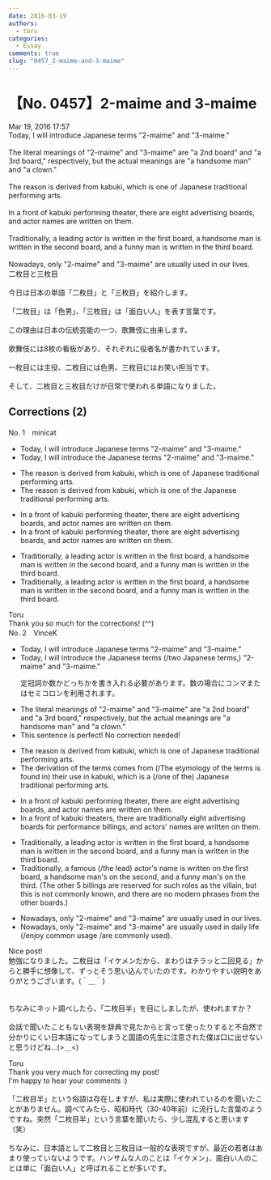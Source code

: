 ```yaml
---
date: 2016-03-19
authors:
  - toru
categories:
  - Essay
comments: true
slug: "0457_2-maime-and-3-maime"
---
```


# 【No. 0457】2-maime and 3-maime
<div class="date">Mar 19, 2016 17:57</div>
<div id="post"><div id="body_show_ori">
Today, I will introduce Japanese terms "2-maime" and "3-maime."<br/><br/>The literal meanings of "2-maime" and "3-maime" are "a 2nd board" and "a 3rd board," respectively, but the actual meanings are "a handsome man" and "a clown."<br/><br/>The reason is derived from kabuki, which is one of Japanese traditional performing arts.<br/><br/>In a front of kabuki performing theater, there are eight advertising boards, and actor names are written on them.<br/><br/>Traditionally, a leading actor is written in the first board, a handsome man is written in the second board, and a funny man is written in the third board.<br/><br/>Nowadays, only "2-maime" and "3-maime" are usually used in our lives.
</div></div>

<!-- more -->

<div id="post_ja"><div id="body_show_mo">
二枚目と三枚目<br/><br/>今日は日本の単語「二枚目」と「三枚目」を紹介します。<br/><br/>「二枚目」は「色男」、「三枚目」は「面白い人」を表す言葉です。<br/><br/>この理由は日本の伝統芸能の一つ、歌舞伎に由来します。<br/><br/>歌舞伎には8枚の看板があり、それぞれに役者名が書かれています。<br/><br/>一枚目には主役、二枚目には色男、三枚目にはお笑い担当です。<br/><br/>そして、二枚目と三枚目だけが日常で使われる単語になりました。
</div></div>

## Corrections (2)
<div id="block"><div class="first_name"> No. 1　<span class="just_name">minicat</span></div><div id="block2">
<ul class="correction_field">
<li class="incorrect">Today, I will introduce Japanese terms "2-maime" and "3-maime."</li>
<li class="corrected correct">
Today, I will introduce <span class="f_red">the </span>Japanese terms "2-maime" and "3-maime."
</li>
</ul>
<ul class="correction_field">
<li class="incorrect">The reason is derived from kabuki, which is one of Japanese traditional performing arts.</li>
<li class="corrected correct">
The reason is derived from kabuki, which is one of <span class="f_red">the </span>Japanese traditional performing arts.
</li>
</ul>
<ul class="correction_field">
<li class="incorrect">In a front of kabuki performing theater, there are eight advertising boards, and actor names are written on them.</li>
<li class="corrected correct">
In <span class="f_gray"><span class="sline">a </span></span>front of kabuki performing theater, there are eight advertising boards, and actor names are written on them.
</li>
</ul>
<ul class="correction_field">
<li class="incorrect">Traditionally, a leading actor is written in the first board, a handsome man is written in the second board, and a funny man is written in the third board.</li>
<li class="corrected correct">
Traditionally, a leading actor is written in the first board, a handsome man is written in the second board, and a funny man is written in the third board.
</li>
</ul>
</div><div class="name"><span class="just_name">Toru</span><br>
Thank you so much for the corrections! (^^)
</div>
</div>
<div id="block"><div class="first_name"> No. 2　<span class="just_name">VinceK</span></div><div id="block2">
<ul class="correction_field">
<li class="incorrect">Today, I will introduce Japanese terms "2-maime" and "3-maime."</li>
<li class="corrected correct">
Today, I will introduce <span class="f_blue">the </span>Japanese terms (/<span class="f_blue">two </span>Japanese terms<span class="f_blue">,</span>) "2-maime" and "3-maime."
<p class="correction_comment">定冠詞か数かどっちかを書き入れる必要があります。数の場合にコンマまたはセミコロンを利用されます。</p>
</li>
</ul>
<ul class="correction_field">
<li class="incorrect">The literal meanings of "2-maime" and "3-maime" are "a 2nd board" and "a 3rd board," respectively, but the actual meanings are "a handsome man" and "a clown."</li>
<li class="corrected perfect">This sentence is perfect! No correction needed!</li>
</ul>
<ul class="correction_field">
<li class="incorrect">The reason is derived from kabuki, which is one of Japanese traditional performing arts.</li>
<li class="corrected correct">
The deriv<span class="f_blue">ation</span> <span class="f_gray">of the terms </span><span class="f_blue">comes </span>from (/The <span class="f_blue">etymology</span> <span class="f_gray">of the terms</span> <span class="f_blue">is found in</span>) <span class="f_gray">their use in</span> kabuki, <span class="f_gray">which is</span> <span class="f_blue">a</span> (/one of <span class="f_blue">the</span>)<span class="f_blue"> </span>Japanese traditional performing arts.
</li>
</ul>
<ul class="correction_field">
<li class="incorrect">In a front of kabuki performing theater, there are eight advertising boards, and actor names are written on them.</li>
<li class="corrected correct">
In <span class="f_red"><span class="sline">a</span></span> front of kabuki theater<span class="f_blue">s</span>, there are <span class="f_gray">traditionally </span>eight advertising boards <span class="f_blue">for performance billings</span>, and actor<span class="f_blue">s'</span> names are written on them.
</li>
</ul>
<ul class="correction_field">
<li class="incorrect">Traditionally, a leading actor is written in the first board, a handsome man is written in the second board, and a funny man is written in the third board.</li>
<li class="corrected correct">
Traditionally, a <span class="f_blue">famous </span>(/<span class="f_blue">the </span>lead) actor's name is written <span class="f_blue">on</span> the first board, a handsome man<span class="f_blue">'s</span> <span class="f_blue">on</span> the second, and a funny man<span class="f_blue">'s</span> <span class="f_blue">on</span> the third. <span class="f_gray">(The other 5 billings are reserved for such roles as the villain, but this is not commonly known, and there are no modern phrases from the other boards.) </span>
</li>
</ul>
<ul class="correction_field">
<li class="incorrect">Nowadays, only "2-maime" and "3-maime" are usually used in our lives.</li>
<li class="corrected correct">
Nowadays, only "2-maime" and "3-maime" are usually used in daily life (/<span class="f_blue">enjoy common usage</span> /are <span class="f_blue">commonly </span>used).
</li>
</ul>
<p class="comment_small">
 Nice post!
 <br/>
 勉強になりました。二枚目は「イケメンだから、まわりはチラッと二回見る」からと勝手に想像して、ずっとそう思い込んでいたのです。わかりやすい説明をありがとうございます。(＾＿＾)
 <br/>
 <br/>
 <br/>
 ちなみにネット調べしたら、「二枚目半」を目にしましたが、使われますか？
 <br/>
 <br/>
 会話で聞いたこともない表現を辞典で見たからと言って使ったりすると不自然で分かりにくい日本語になってしまうと国語の先生に注意された僕は口に出せないと思うけどね…(&gt;＿&lt;)
</p>

</div><div class="name"><span class="just_name">Toru</span><br>
Thank you very much for correcting my post!<br/>I'm happy to hear your comments :)<br/><br/>「二枚目半」という俗語は存在しますが、私は実際に使われているのを聞いたことがありません。調べてみたら、昭和時代（30-40年前）に流行した言葉のようですね。突然「二枚目半」という言葉を聞いたら、少し混乱すると思います（笑）<br/><br/>ちなみに、日本語として二枚目と三枚目は一般的な表現ですが、最近の若者はあまり使っていないようです。ハンサムな人のことは「イケメン」、面白い人のことは単に「面白い人」と呼ばれることが多いです。
</div>
</div>
